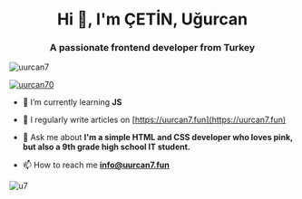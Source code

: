 <h1 align="center">Hi 👋, I'm ÇETİN, Uğurcan</h1>
<h3 align="center">A passionate frontend developer from Turkey</h3>

<p align="left"> <img src="https://komarev.com/ghpvc/?username=uurcan7&label=Profile%20views&color=f76394&style=flat" alt="uurcan7" /> </p>

<p align="left"> <a href="https://twitter.com/uurcan70" target="blank"><img src="https://img.shields.io/twitter/follow/uurcan70?logo=twitter&style=for-the-badge" alt="uurcan70" /></a> </p>

- 🌱 I’m currently learning **JS**

- 📝 I regularly write articles on [https://uurcan7.fun](https://uurcan7.fun)

- 💬 Ask me about **I'm a simple HTML and CSS developer who loves pink, but also a 9th grade
high school IT student.**

- 📫 How to reach me **info@uurcan7.fun**


![u7](https://m.uurcan7.fun/8.webp)

